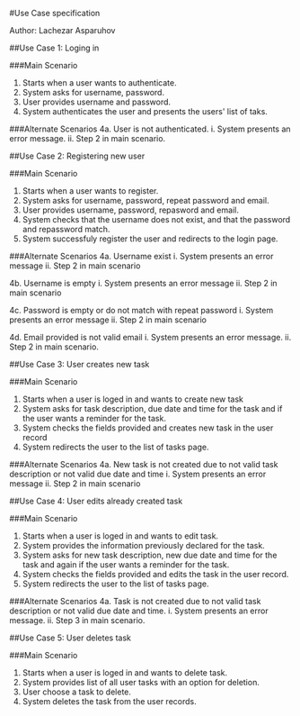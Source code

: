 
#Use Case specification

Author: Lachezar Asparuhov 

##Use Case 1: Loging in 

###Main Scenario
 
  1. Starts when a user wants to authenticate.
  2. System asks for username, password.
  3. User provides username and password.
  4. System authenticates the user and presents the users' list of taks.
 
 ###Alternate Scenarios 
  4a. User is not authenticated.
    i. System presents an error message.
    ii. Step 2 in main scenario.

##Use Case 2: Registering new user

###Main Scenario
 
  1. Starts when a user wants to register.
  2. System asks for username, password, repeat password and email.
  3. User provides username, password, repasword and email.
  4. System checks that the username does not exist, and that the password and repassword match.
  5. System successfuly register the user and redirects to the login page.
 
 ###Alternate Scenarios 
  4a. Username exist 
    i. System presents an error message
    ii. Step 2 in main scenario
    
  4b. Username is empty
    i. System presents an error message
    ii. Step 2 in main scenario
    
  4c. Password is empty or do not match with repeat password
    i. System presents an error message
    ii. Step 2 in main scenario
    
  4d. Email provided is not valid email
    i. System presents an error message.
    ii. Step 2 in main scenario.

##Use Case 3: User creates new task

###Main Scenario
 
  1. Starts when a user is loged in and wants to create new task
  2. System asks for task description, due date and time for the task and if the user wants a reminder for the task.
  4. System checks the fields provided and creates new task in the user record
  5. System redirects the user to the list of tasks page.
 
 ###Alternate Scenarios 
  4a. New task is not created due to not valid task description or not valid due date and time
    i. System presents an error message
    ii. Step 2 in main scenario
    

##Use Case 4: User edits already created task

###Main Scenario
 
  1. Starts when a user is loged in and wants to edit task.
  2. System provides the information previously declared for the task.
  3. System asks for new task description, new due date and time for the task and again if the user wants a reminder for the      task.
  4. System checks the fields provided and edits the task in the user record.
  5. System redirects the user to the list of tasks page.
 
 ###Alternate Scenarios 
  4a. Task is not created due to not valid task description or not valid due date and time.
    i. System presents an error message.
    ii. Step 3 in main scenario.

##Use Case 5: User deletes task

###Main Scenario
 
  1. Starts when a user is loged in and wants to delete task.
  2. System provides list of all user tasks with an option for deletion.
  3. User choose a task to delete.
  4. System deletes the task from the user records.

    
 
